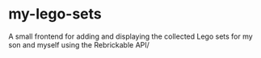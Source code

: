 # my-lego-sets
A small frontend for adding and displaying the collected Lego sets for my son and myself using the Rebrickable API/
